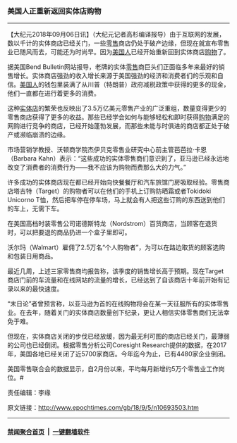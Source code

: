 ### 美国人正重新返回实体店购物
------------------------

<p>【大纪元2018年09月06日讯】（大纪元记者高杉编译报导）由于互联网的发展，数以千计的实体商店已经关门，一些<a href="http://www.epochtimes.com/gb/tag/%E9%9B%B6%E5%94%AE.html">零售</a>商店仍处于破产边缘，但现在就宣布零售业已随风而去，可能还为时尚早。因为<a href="http://www.epochtimes.com/gb/tag/%E7%BE%8E%E5%9B%BD%E4%BA%BA.html">美国人</a>已经开始重新回到实体商店<a href="http://www.epochtimes.com/gb/tag/%E8%B4%AD%E7%89%A9.html">购物</a>了。</p>
<p>据美国Bend Bulletin网站报导，老牌的实体<a href="http://www.epochtimes.com/gb/tag/%E9%9B%B6%E5%94%AE.html">零售</a>商巨头们正面临多年来最好的销售增长。实体商店强劲的收入增长来源于美国强劲的经济和消费者们的乐观和自信。<a href="http://www.epochtimes.com/gb/tag/%E7%BE%8E%E5%9B%BD%E4%BA%BA.html">美国人</a>的钱包里装满了从川普（特朗普）政府减税政策中获得的更多的现金，他们一直都在进行着更多的消费。</p>
<p>这种<a href="http://www.epochtimes.com/gb/tag/%E5%AE%9E%E4%BD%93%E5%BA%97.html">实体店</a>的繁荣也反映出了3.5万亿美元零售产业的广泛重组，数量变得更少的零售商店获得了更多的收益。那些已经学会如何与能够轻松和即时获得<a href="http://www.epochtimes.com/gb/tag/%E8%B4%AD%E7%89%A9.html">购物</a>满足的网购进行竞争的商店，已经开始蓬勃发展，而那些未能与时俱进的商店都正处于破产或濒临崩溃的边缘。</p>
<p>市场营销学教授、沃顿商学院杰伊贝克零售业研究中心前主管芭芭拉<span class="s1">‧</span>卡恩（Barbara Kahn）表示：“这些成功的实体零售商们意识到了，亚马逊已经永远地改变了消费者的消费行为——我不应该为购物而费那么大的力气。”</p>
<p>许多成功的实体商店现在都已经开始向快餐餐厅和汽车旅馆门房吸取经验。零售商店塔吉特（Target）的购物者可以在他们的手机上订购防晒霜或者Tokidoki Unicorno T恤，然后把车停在停车场，马上就会有人把这些订购的东西送到他们的车上，无需下车。</p>
<p>在美国高档时装零售公司诺德斯特龙（Nordstrom）百货商店，当顾客在退货时，可以把要退的商品扔进一个盒子里即可。</p>
<p>沃尔玛（Walmart）雇佣了2.5万名“个人购物者”，为可以在路边取货的顾客选购和包装日用商品。</p>
<p>最近几周，上述三家零售商均报告称，该季度的销售增长高于预期。现在Target商店门前的车流量和在线网站的流量的增长，已经达到了自该商店十年前开始有记录以来的最快速度。</p>
<p>“末日论”者曾预言称，以亚马逊为首的在线购物将会在某一天征服所有的实体零售业。在去年，随着关门的实体商店数量创下纪录，更让人相信实体零售商们无法幸免于难。</p>
<p>但现在，实体商店关闭的步伐已经放缓，因为最无利可图的商店已经关门，最薄弱的公司也已经倒闭。根据零售分析公司Coresight Research提供的数据，在2017年，美国各地已经关闭了近5700家商店。今年迄今为止，已有4480家企业倒闭。</p>
<p>美国零售联合会的数据显示，自2月份以来，平均每月新增约5万个零售业工作岗位。#</p>
<p>责任编辑：李缘</p>

原文链接：http://www.epochtimes.com/gb/18/9/5/n10693503.htm


------------------------
#### [禁闻聚合首页](https://github.com/gfw-breaker/banned-news/blob/master/README.md) &nbsp;|&nbsp;  [一键翻墙软件](https://github.com/gfw-breaker/nogfw/blob/master/README.md)